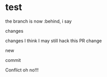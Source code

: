 # test

the branch is now :behind, i say

changes

changes
I think I may still hack this PR
change

new

commit

Conflict oh no!!!
